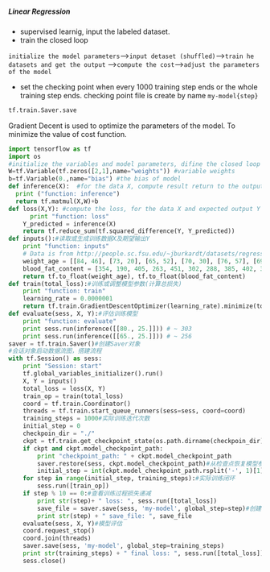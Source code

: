 ##### Linear Regression
* supervised learnig, input the labeled dataset.
* train the closed loop

`initialize the model parameters`-->`input detaset (shuffled)`-->`train he datasets and get the output`
-->`compute the cost`-->`adjust the parameters of the model`

* set the checking point when every 1000 training step ends or the whole training step ends.
checking point file is create by name `my-model{step}`
```python
tf.train.Saver.save
```
Gradient Decent is used to optimize the parameters of the model. To minimize the value of cost function.
```python
import tensorflow as tf
import os
#initialize the variables and model parameters, difine the closed loop training
W=tf.Variable(tf.zeros([2,1],name="weights")) #variable weights
b=tf.Variable(0.,name="bias") #the bias of model
def inference(X):  #for the data X, compute result return to the output of this inferred model
  print ("function: inference")
  return tf.matmul(X,W)+b
def loss(X,Y): #compute the loss, for the data X and expected output Y
      print "function: loss"
    Y_predicted = inference(X)
    return tf.reduce_sum(tf.squared_difference(Y, Y_predicted))
def inputs():#读取或生成训练数据X及期望输出Y
    print "function: inputs"
    # Data is from http://people.sc.fsu.edu/~jburkardt/datasets/regression/x09.txt
    weight_age = [[84, 46], [73, 20], [65, 52], [70, 30], [76, 57], [69, 25], [63, 28], [72, 36], [79, 57], [75, 44], [27, 24], [89, 31], [65, 52], [57, 23], [59, 60], [69, 48], [60, 34], [79, 51], [75, 50], [82, 34], [59, 46], [67, 23], [85, 37], [55, 40], [63, 30]]
    blood_fat_content = [354, 190, 405, 263, 451, 302, 288, 385, 402, 365, 209, 290, 346, 254, 395, 434, 220, 374, 308, 220, 311, 181, 274, 303, 244]
    return tf.to_float(weight_age), tf.to_float(blood_fat_content)
def train(total_loss):#训练或调整模型参数(计算总损失)
    print "function: train"
    learning_rate = 0.0000001
    return tf.train.GradientDescentOptimizer(learning_rate).minimize(total_loss)
def evaluate(sess, X, Y):#评估训练模型
    print "function: evaluate"
    print sess.run(inference([[80., 25.]])) # ~ 303
    print sess.run(inference([[65., 25.]])) # ~ 256
saver = tf.train.Saver()#创建Saver对象
#会话对象启动数据流图，搭建流程
with tf.Session() as sess:
    print "Session: start"
    tf.global_variables_initializer().run()
    X, Y = inputs()
    total_loss = loss(X, Y)
    train_op = train(total_loss)
    coord = tf.train.Coordinator()
    threads = tf.train.start_queue_runners(sess=sess, coord=coord)
    training_steps = 1000#实际训练迭代次数
    initial_step = 0
    checkpoin_dir = "./"
    ckpt = tf.train.get_checkpoint_state(os.path.dirname(checkpoin_dir))
    if ckpt and ckpt.model_checkpoint_path:
        print "checkpoint_path: " + ckpt.model_checkpoint_path
        saver.restore(sess, ckpt.model_checkpoint_path)#从检查点恢复模型参数
        initial_step = int(ckpt.model_checkpoint_path.rsplit('-', 1)[1])
    for step in range(initial_step, training_steps):#实际训练闭环
        sess.run([train_op])
    if step % 10 == 0:#查看训练过程损失递减
        print str(step)+ " loss: ", sess.run([total_loss])
        save_file = saver.save(sess, 'my-model', global_step=step)#创建遵循命名模板my-model-{step}检查点文件
        print str(step) + " save_file: ", save_file
    evaluate(sess, X, Y)#模型评估
    coord.request_stop()
    coord.join(threads)
    saver.save(sess, 'my-model', global_step=training_steps)
    print str(training_steps) + " final loss: ", sess.run([total_loss])
    sess.close()
```
